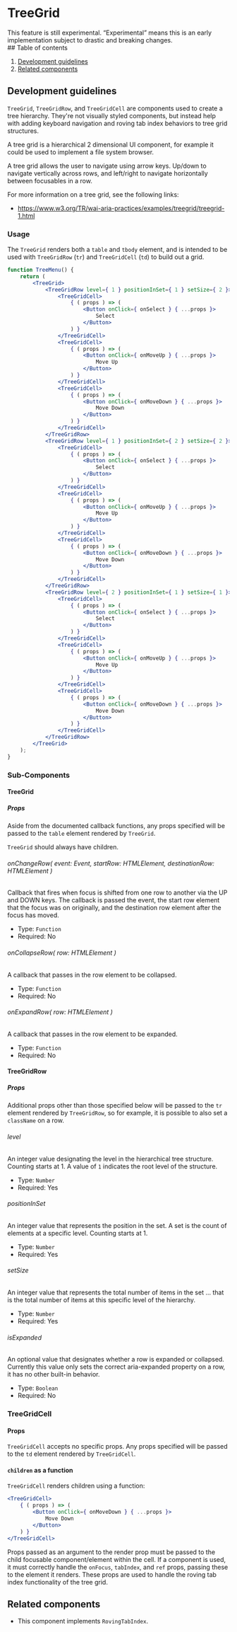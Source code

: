 # TreeGrid

<div class="callout callout-alert">
This feature is still experimental. “Experimental” means this is an early implementation subject to drastic and breaking changes.
</div>
## Table of contents

1. [Development guidelines](#development-guidelines)
2. [Related components](#related-components)

## Development guidelines

`TreeGrid`, `TreeGridRow`, and `TreeGridCell` are components used to create a tree hierarchy. They're not visually styled components, but instead help with adding keyboard navigation and roving tab index behaviors to tree grid structures.

A tree grid is a hierarchical 2 dimensional UI component, for example it could be used to implement a file system browser.

A tree grid allows the user to navigate using arrow keys. Up/down to navigate vertically across rows, and left/right to navigate horizontally between focusables in a row.

For more information on a tree grid, see the following links:

-   https://www.w3.org/TR/wai-aria-practices/examples/treegrid/treegrid-1.html

### Usage

The `TreeGrid` renders both a `table` and `tbody` element, and is intended to be used with `TreeGridRow` (`tr`) and `TreeGridCell` (`td`) to build out a grid.

```jsx
function TreeMenu() {
	return (
		<TreeGrid>
			<TreeGridRow level={ 1 } positionInSet={ 1 } setSize={ 2 }>
				<TreeGridCell>
					{ ( props ) => (
						<Button onClick={ onSelect } { ...props }>
							Select
						</Button>
					) }
				</TreeGridCell>
				<TreeGridCell>
					{ ( props ) => (
						<Button onClick={ onMoveUp } { ...props }>
							Move Up
						</Button>
					) }
				</TreeGridCell>
				<TreeGridCell>
					{ ( props ) => (
						<Button onClick={ onMoveDown } { ...props }>
							Move Down
						</Button>
					) }
				</TreeGridCell>
			</TreeGridRow>
			<TreeGridRow level={ 1 } positionInSet={ 2 } setSize={ 2 }>
				<TreeGridCell>
					{ ( props ) => (
						<Button onClick={ onSelect } { ...props }>
							Select
						</Button>
					) }
				</TreeGridCell>
				<TreeGridCell>
					{ ( props ) => (
						<Button onClick={ onMoveUp } { ...props }>
							Move Up
						</Button>
					) }
				</TreeGridCell>
				<TreeGridCell>
					{ ( props ) => (
						<Button onClick={ onMoveDown } { ...props }>
							Move Down
						</Button>
					) }
				</TreeGridCell>
			</TreeGridRow>
			<TreeGridRow level={ 2 } positionInSet={ 1 } setSize={ 1 }>
				<TreeGridCell>
					{ ( props ) => (
						<Button onClick={ onSelect } { ...props }>
							Select
						</Button>
					) }
				</TreeGridCell>
				<TreeGridCell>
					{ ( props ) => (
						<Button onClick={ onMoveUp } { ...props }>
							Move Up
						</Button>
					) }
				</TreeGridCell>
				<TreeGridCell>
					{ ( props ) => (
						<Button onClick={ onMoveDown } { ...props }>
							Move Down
						</Button>
					) }
				</TreeGridCell>
			</TreeGridRow>
		</TreeGrid>
	);
}
```

### Sub-Components

#### TreeGrid

##### Props

Aside from the documented callback functions, any props specified will be passed to the `table` element rendered by `TreeGrid`.

`TreeGrid` should always have children.

###### onChangeRow( event: Event, startRow: HTMLElement, destinationRow: HTMLElement )

Callback that fires when focus is shifted from one row to another via the UP and DOWN keys.
The callback is passed the event, the start row element that the focus was on originally, and
the destination row element after the focus has moved.

-   Type: `Function`
-   Required: No

###### onCollapseRow( row: HTMLElement )

A callback that passes in the row element to be collapsed.

-   Type: `Function`
-   Required: No

###### onExpandRow( row: HTMLElement )

A callback that passes in the row element to be expanded.

-   Type: `Function`
-   Required: No

#### TreeGridRow

##### Props

Additional props other than those specified below will be passed to the `tr` element rendered by `TreeGridRow`, so for example, it is possible to also set a `className` on a row.

###### level

An integer value designating the level in the hierarchical tree structure. Counting starts at 1. A value of `1` indicates the root level of the structure.

-   Type: `Number`
-   Required: Yes

###### positionInSet

An integer value that represents the position in the set. A set is the count of elements at a specific level. Counting starts at 1.

-   Type: `Number`
-   Required: Yes

###### setSize

An integer value that represents the total number of items in the set ... that is the total number of items at this specific level of the hierarchy.

-   Type: `Number`
-   Required: Yes

###### isExpanded

An optional value that designates whether a row is expanded or collapsed. Currently this value only sets the correct aria-expanded property on a row, it has no other built-in behavior.

-   Type: `Boolean`
-   Required: No

### TreeGridCell

#### Props

`TreeGridCell` accepts no specific props. Any props specified will be passed to the `td` element rendered by `TreeGridCell`.

#### `children` as a function

`TreeGridCell` renders children using a function:

```jsx
<TreeGridCell>
	{ ( props ) => (
		<Button onClick={ onMoveDown } { ...props }>
			Move Down
		</Button>
	) }
</TreeGridCell>
```

Props passed as an argument to the render prop must be passed to the child focusable component/element within the cell. If a component is used, it must correctly handle the `onFocus`, `tabIndex`, and `ref` props, passing these to the element it renders. These props are used to handle the roving tab index functionality of the tree grid.

## Related components

-   This component implements `RovingTabIndex`.
